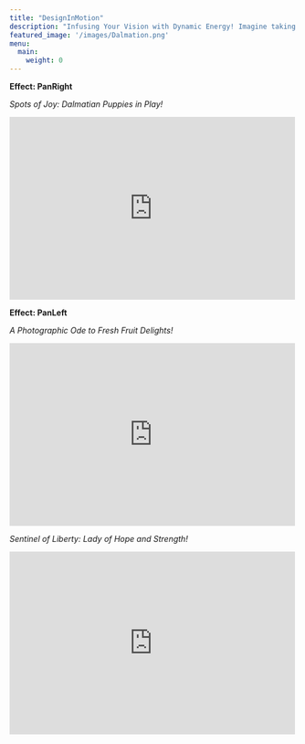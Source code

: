 ```yaml
---
title: "DesignInMotion"
description: "Infusing Your Vision with Dynamic Energy! Imagine taking your static image and setting it in motion. Hand it over, pick a direction, and watch as it gracefully slides left, right, top-left, or bottom-right. With four distinct direction controls, you're not just viewing an image; you're experiencing a journey. Bring your visuals to life with a hint of cinematic flair!"
featured_image: '/images/Dalmation.png'
menu:
  main:
    weight: 0
---
```

**Effect: PanRight**

_Spots of Joy: Dalmatian Puppies in Play!_

<iframe width="500" height="320" src="https://www.youtube.com/embed/6za91uKX0g8?version=3&loop=1&playlist=6za91uKX0g8" title="YouTube video player" 
frameborder="0" allow="accelerometer; autoplay; clipboard-write; encrypted-media; gyroscope; picture-in-picture; web-share" allowfullscreen></iframe>

**Effect: PanLeft**

_A Photographic Ode to Fresh Fruit Delights!_

<iframe width="500" height="320" src="https://www.youtube.com/embed/afnJ-XeuHfs?version=3&loop=1&playlist=afnJ-XeuHfs" title="YouTube video player" 
frameborder="0" allow="accelerometer; autoplay; clipboard-write; encrypted-media; gyroscope; picture-in-picture; web-share" allowfullscreen></iframe>

_Sentinel of Liberty: Lady of Hope and Strength!_

<iframe width="500" height="320" src="https://www.youtube.com/embed/b1XIUC8V1Dk?version=3&loop=1&playlist=b1XIUC8V1Dk" title="YouTube video player" 
frameborder="0" allow="accelerometer; autoplay; clipboard-write; encrypted-media; gyroscope; picture-in-picture; web-share" allowfullscreen></iframe>
